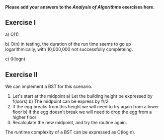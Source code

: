 #### Please add your answers to the ***Analysis of  Algorithms*** exercises here.

## Exercise I

a) O(1)

b) O(n)
    in testing, the duration of the run time seems to go up logarithmically, with 10,000,000 not successfully completeing.

c) 0(logn)

## Exercise II

We can implement a BST for this scenario.
1. Let's start at the midpoint
    a) Let the building height be expressed by f(loors)
    b) The midpoint can be express by f//2
2. If the egg  breaks from this height we will need to try again from a lower floor
    b) if the egg doesn't break we will need to drop the egg from a higher floor
3. Recalculate the new midpoint, and try the routine again.

The runtime complexity of a BST can be expressed as O(log n).
